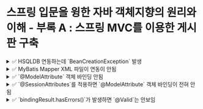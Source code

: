 # 스프링 입문을 윙한 자바 객체지향의 원리와 이해 - 부록 A : 스프링 MVC를 이용한 게시판 구축

<details>

<summary>✅ HSQLDB 연동하는데 `BeanCreationException` 발생</summary>

-> dataSourceScriptDatabaseInitializer bean 생성을 하는데 'schema.sql' 경로에서 schema script를 찾을 수 업어서 오류가 남.

```shell
$ Error creating bean with name 'dataSourceScriptDatabaseInitializer' defined in class path resource [org/springframework/boot/autoconfigure/sql/init/DataSourceInitializationConfiguration.class]: Invocation of init method failed; nested exception is java.lang.IllegalStateException: No schema scripts found at location 'schema.sql'
```

책에서 설명하는 `root-context.xml` 파일의 설정은 다음과 같다.

```xml

<jdbc:embedded-database id="dataSource" type="HSQL">
    <jdbc:script location="classpath:BoardSchema.sql"/>
    <jdbc:script location="classpath:BoardData.sql"/>
</jdbc:embedded-database>
```

위의 xml파일을 `application.properties`로 옮긴 최초 코드는 다음과 같다.

```properties
spring.datasource.embedded-database-connection=hsqldb
spring.sql.init.mode=always
spring.sql.init.schema-locations=schema.sql
spring.sql.init.data-locations=data.sql
```

처음에는 뭐가 다른건지 몰라서 한참 찾다가 다시 오류 메시지를 들여다 보는데 `No schema scripts found at location 'schema.sql`가 눈에 띄어서 다음과 같이 수정했다.

```properties
spring.datasource.embedded-database-connection=hsqldb
spring.sql.init.mode=always
spring.sql.init.schema-locations=classpath:schema.sql
spring.sql.init.data-locations=classpath:data.sql
```

해결되었다..

</details>


<details>

<summary>✅ MyBatis Mapper XML 파일이 연동이 안됨</summary>

-> Mapper XML 파일의 default 위치가 다른 곳으로 설정되어있는 것 같아서 `application.properties`에 `mapper-locations` 경로를 지정함.
```properties
mybatis.mapper-locations=classpath:sqlmap/**/*.xml
```

</details>

<details>

<summary>✅ `@ModelAttribute` 객체 바인딩 안됨</summary>

-> 책 내용을 진행하던 중 다음과 같은 에러가 나왔다.
```shell
$ Neither BindingResult nor plain target object for bean name 'boardVO' available as request attribute
```

이는 `write.jsp`에서 스프링이 제공하는 form tag의 modelAttribute 속성에서 발생한 오류이다.

```html
<form:form modelAttribute="boardVO" method="post">
```

실제로 Controller에서 어떠한 Model도 전달하지 않고 있다.

```java
@GetMapping("/write")
public String write() {
    return "/board/write";
}
```

이를 위해 Model 객체를 추가하고 BoardVO 객체를 전달하는데에서 문제가 발생했다.
무분별한 객체 생성을 제한하기 위해 기본 생서자를 PROTECTED로 설정해서 객체 생성이 불가능하게 된 것이다.

```java
@GetMapping("/write")
public String write(Model model) {
    model.addAttribute("boardVO", new BoardVO());
    return "/board/write";
}
```

```java
@Alias("boardVO")
@Getter
@NoArgsConstructor(access = AccessLevel.PROTECTED)
public class BoardVO {
    private int seq;
    private String title;
    private String content;
    // ...
```

어쩔 수 없는 것이라고 생각하고 @NoArgsConstructor 속성값을 default로 바꾸었더니,
`DataIntegrityViolationException`(데이터 무결성 위반 오류)가 발생했다.

```java
@Alias("boardVO")
@Getter
@NoArgsConstructor
public class BoardVO {
    private int seq;
    private String title;
    private String content;
    // ...
```

```shell
$ Servlet.service() for servlet [dispatcherServlet] in context with path [] threw exception [Request processing failed; nested exception is org.springframework.dao.DataIntegrityViolationException:
```

<details>

<summary>에러 메시지를 자세히 보면 다음과 같다.</summary>

```shell
### Error updating database.  Cause: java.sql.SQLIntegrityConstraintViolationException: integrity constraint violation: NOT NULL check constraint; SYS_CT_10093 table: BOARD column: TITLE
### The error may exist in file [/Users/yhames/spring/oopinspring-mvc/build/resources/main/sqlmap/sqlmap-board.xml]
### The error may involve com.oopinspring.mvc.dao.BoardDao.insert-Inline
### The error occurred while setting parameters
### SQL: INSERT INTO BOARD (title, content, writer, password, regDate, cnt)         VALUES (?, ?, ?, ?, SYSDATE, 0);
### Cause: java.sql.SQLIntegrityConstraintViolationException: integrity constraint violation: NOT NULL check constraint; SYS_CT_10093 table: BOARD column: TITLE; integrity constraint violation: NOT NULL check constraint; SYS_CT_10093 table: BOARD column: TITLE; nested exception is java.sql.SQLIntegrityConstraintViolationException: integrity constraint violation: NOT NULL check constraint; SYS_CT_10093 table: BOARD column: TITLE] with root cause

org.hsqldb.HsqlException: integrity constraint violation: NOT NULL check constraint; SYS_CT_10093 table: BOARD column: TITLE
	at org.hsqldb.error.Error.error(Unknown Source) ~[hsqldb-2.5.2.jar:2.5.2]
	at org.hsqldb.Table.enforceRowConstraints(Unknown Source) ~[hsqldb-2.5.2.jar:2.5.2]
	at org.hsqldb.Table.generateAndCheckData(Unknown Source) ~[hsqldb-2.5.2.jar:2.5.2]
	at org.hsqldb.Table.insertSingleRow(Unknown Source) ~[hsqldb-2.5.2.jar:2.5.2]
	at org.hsqldb.StatementDML.insertSingleRow(Unknown Source) ~[hsqldb-2.5.2.jar:2.5.2]
	at org.hsqldb.StatementInsert.getResult(Unknown Source) ~[hsqldb-2.5.2.jar:2.5.2]
	at org.hsqldb.StatementDMQL.execute(Unknown Source) ~[hsqldb-2.5.2.jar:2.5.2]
	at org.hsqldb.Session.executeCompiledStatement(Unknown Source) ~[hsqldb-2.5.2.jar:2.5.2]
	at org.hsqldb.Session.execute(Unknown Source) ~[hsqldb-2.5.2.jar:2.5.2]
	at org.hsqldb.jdbc.JDBCPreparedStatement.fetchResult(Unknown Source) ~[hsqldb-2.5.2.jar:2.5.2]
	at org.hsqldb.jdbc.JDBCPreparedStatement.execute(Unknown Source) ~[hsqldb-2.5.2.jar:2.5.2]
	at com.zaxxer.hikari.pool.ProxyPreparedStatement.execute(ProxyPreparedStatement.java:44) ~[HikariCP-4.0.3.jar:na]
	at com.zaxxer.hikari.pool.HikariProxyPreparedStatement.execute(HikariProxyPreparedStatement.java) ~[HikariCP-4.0.3.jar:na]
	at org.apache.ibatis.executor.statement.PreparedStatementHandler.update(PreparedStatementHandler.java:47) ~[mybatis-3.5.11.jar:3.5.11]
	at org.apache.ibatis.executor.statement.RoutingStatementHandler.update(RoutingStatementHandler.java:74) ~[mybatis-3.5.11.jar:3.5.11]
	at org.apache.ibatis.executor.SimpleExecutor.doUpdate(SimpleExecutor.java:50) ~[mybatis-3.5.11.jar:3.5.11]
	at org.apache.ibatis.executor.BaseExecutor.update(BaseExecutor.java:117) ~[mybatis-3.5.11.jar:3.5.11]
	at org.apache.ibatis.session.defaults.DefaultSqlSession.update(DefaultSqlSession.java:194) ~[mybatis-3.5.11.jar:3.5.11]
	at org.apache.ibatis.session.defaults.DefaultSqlSession.insert(DefaultSqlSession.java:181) ~[mybatis-3.5.11.jar:3.5.11]
	at java.base/jdk.internal.reflect.NativeMethodAccessorImpl.invoke0(Native Method) ~[na:na]
	at java.base/jdk.internal.reflect.NativeMethodAccessorImpl.invoke(NativeMethodAccessorImpl.java:62) ~[na:na]
	at java.base/jdk.internal.reflect.DelegatingMethodAccessorImpl.invoke(DelegatingMethodAccessorImpl.java:43) ~[na:na]
	at java.base/java.lang.reflect.Method.invoke(Method.java:566) ~[na:na]
	at org.mybatis.spring.SqlSessionTemplate$SqlSessionInterceptor.invoke(SqlSessionTemplate.java:425) ~[mybatis-spring-2.1.0.jar:2.1.0]
	at com.sun.proxy.$Proxy59.insert(Unknown Source) ~[na:na]
	at org.mybatis.spring.SqlSessionTemplate.insert(SqlSessionTemplate.java:272) ~[mybatis-spring-2.1.0.jar:2.1.0]
	at com.oopinspring.mvc.dao.BoardDaoMyBatis.insert(BoardDaoMyBatis.java:38) ~[main/:na]
	at com.oopinspring.mvc.dao.BoardDaoMyBatis$$FastClassBySpringCGLIB$$e40820de.invoke(<generated>) ~[main/:na]
	at org.springframework.cglib.proxy.MethodProxy.invoke(MethodProxy.java:218) ~[spring-core-5.3.27.jar:5.3.27]
	at org.springframework.aop.framework.CglibAopProxy$CglibMethodInvocation.invokeJoinpoint(CglibAopProxy.java:793) ~[spring-aop-5.3.27.jar:5.3.27]
	at org.springframework.aop.framework.ReflectiveMethodInvocation.proceed(ReflectiveMethodInvocation.java:163) ~[spring-aop-5.3.27.jar:5.3.27]
	at org.springframework.aop.framework.CglibAopProxy$CglibMethodInvocation.proceed(CglibAopProxy.java:763) ~[spring-aop-5.3.27.jar:5.3.27]
	at org.springframework.dao.support.PersistenceExceptionTranslationInterceptor.invoke(PersistenceExceptionTranslationInterceptor.java:137) ~[spring-tx-5.3.27.jar:5.3.27]
	at org.springframework.aop.framework.ReflectiveMethodInvocation.proceed(ReflectiveMethodInvocation.java:186) ~[spring-aop-5.3.27.jar:5.3.27]
	at org.springframework.aop.framework.CglibAopProxy$CglibMethodInvocation.proceed(CglibAopProxy.java:763) ~[spring-aop-5.3.27.jar:5.3.27]
	at org.springframework.aop.framework.CglibAopProxy$DynamicAdvisedInterceptor.intercept(CglibAopProxy.java:708) ~[spring-aop-5.3.27.jar:5.3.27]
	at com.oopinspring.mvc.dao.BoardDaoMyBatis$$EnhancerBySpringCGLIB$$1d86e569.insert(<generated>) ~[main/:na]
	at com.oopinspring.mvc.service.BoardServiceImpl.write(BoardServiceImpl.java:33) ~[main/:na]
	at com.oopinspring.mvc.controller.BoardController.write(BoardController.java:50) ~[main/:na]
	at java.base/jdk.internal.reflect.NativeMethodAccessorImpl.invoke0(Native Method) ~[na:na]
	at java.base/jdk.internal.reflect.NativeMethodAccessorImpl.invoke(NativeMethodAccessorImpl.java:62) ~[na:na]
	at java.base/jdk.internal.reflect.DelegatingMethodAccessorImpl.invoke(DelegatingMethodAccessorImpl.java:43) ~[na:na]
	at java.base/java.lang.reflect.Method.invoke(Method.java:566) ~[na:na]
	at org.springframework.web.method.support.InvocableHandlerMethod.doInvoke(InvocableHandlerMethod.java:205) ~[spring-web-5.3.27.jar:5.3.27]
	at org.springframework.web.method.support.InvocableHandlerMethod.invokeForRequest(InvocableHandlerMethod.java:150) ~[spring-web-5.3.27.jar:5.3.27]
	at org.springframework.web.servlet.mvc.method.annotation.ServletInvocableHandlerMethod.invokeAndHandle(ServletInvocableHandlerMethod.java:117) ~[spring-webmvc-5.3.27.jar:5.3.27]
	at org.springframework.web.servlet.mvc.method.annotation.RequestMappingHandlerAdapter.invokeHandlerMethod(RequestMappingHandlerAdapter.java:895) ~[spring-webmvc-5.3.27.jar:5.3.27]
	at org.springframework.web.servlet.mvc.method.annotation.RequestMappingHandlerAdapter.handleInternal(RequestMappingHandlerAdapter.java:808) ~[spring-webmvc-5.3.27.jar:5.3.27]
	at org.springframework.web.servlet.mvc.method.AbstractHandlerMethodAdapter.handle(AbstractHandlerMethodAdapter.java:87) ~[spring-webmvc-5.3.27.jar:5.3.27]
	at org.springframework.web.servlet.DispatcherServlet.doDispatch(DispatcherServlet.java:1072) ~[spring-webmvc-5.3.27.jar:5.3.27]
	at org.springframework.web.servlet.DispatcherServlet.doService(DispatcherServlet.java:965) ~[spring-webmvc-5.3.27.jar:5.3.27]
	at org.springframework.web.servlet.FrameworkServlet.processRequest(FrameworkServlet.java:1006) ~[spring-webmvc-5.3.27.jar:5.3.27]
	at org.springframework.web.servlet.FrameworkServlet.doPost(FrameworkServlet.java:909) ~[spring-webmvc-5.3.27.jar:5.3.27]
	at javax.servlet.http.HttpServlet.service(HttpServlet.java:555) ~[tomcat-embed-core-9.0.75.jar:4.0.FR]
	at org.springframework.web.servlet.FrameworkServlet.service(FrameworkServlet.java:883) ~[spring-webmvc-5.3.27.jar:5.3.27]
	at javax.servlet.http.HttpServlet.service(HttpServlet.java:623) ~[tomcat-embed-core-9.0.75.jar:4.0.FR]
	at org.apache.catalina.core.ApplicationFilterChain.internalDoFilter(ApplicationFilterChain.java:209) ~[tomcat-embed-core-9.0.75.jar:9.0.75]
	at org.apache.catalina.core.ApplicationFilterChain.doFilter(ApplicationFilterChain.java:153) ~[tomcat-embed-core-9.0.75.jar:9.0.75]
	at org.apache.tomcat.websocket.server.WsFilter.doFilter(WsFilter.java:51) ~[tomcat-embed-websocket-9.0.75.jar:9.0.75]
	at org.apache.catalina.core.ApplicationFilterChain.internalDoFilter(ApplicationFilterChain.java:178) ~[tomcat-embed-core-9.0.75.jar:9.0.75]
	at org.apache.catalina.core.ApplicationFilterChain.doFilter(ApplicationFilterChain.java:153) ~[tomcat-embed-core-9.0.75.jar:9.0.75]
	at org.springframework.web.filter.RequestContextFilter.doFilterInternal(RequestContextFilter.java:100) ~[spring-web-5.3.27.jar:5.3.27]
	at org.springframework.web.filter.OncePerRequestFilter.doFilter(OncePerRequestFilter.java:117) ~[spring-web-5.3.27.jar:5.3.27]
	at org.apache.catalina.core.ApplicationFilterChain.internalDoFilter(ApplicationFilterChain.java:178) ~[tomcat-embed-core-9.0.75.jar:9.0.75]
	at org.apache.catalina.core.ApplicationFilterChain.doFilter(ApplicationFilterChain.java:153) ~[tomcat-embed-core-9.0.75.jar:9.0.75]
	at org.springframework.web.filter.FormContentFilter.doFilterInternal(FormContentFilter.java:93) ~[spring-web-5.3.27.jar:5.3.27]
	at org.springframework.web.filter.OncePerRequestFilter.doFilter(OncePerRequestFilter.java:117) ~[spring-web-5.3.27.jar:5.3.27]
	at org.apache.catalina.core.ApplicationFilterChain.internalDoFilter(ApplicationFilterChain.java:178) ~[tomcat-embed-core-9.0.75.jar:9.0.75]
	at org.apache.catalina.core.ApplicationFilterChain.doFilter(ApplicationFilterChain.java:153) ~[tomcat-embed-core-9.0.75.jar:9.0.75]
	at org.springframework.web.filter.CharacterEncodingFilter.doFilterInternal(CharacterEncodingFilter.java:201) ~[spring-web-5.3.27.jar:5.3.27]
	at org.springframework.web.filter.OncePerRequestFilter.doFilter(OncePerRequestFilter.java:117) ~[spring-web-5.3.27.jar:5.3.27]
	at org.apache.catalina.core.ApplicationFilterChain.internalDoFilter(ApplicationFilterChain.java:178) ~[tomcat-embed-core-9.0.75.jar:9.0.75]
	at org.apache.catalina.core.ApplicationFilterChain.doFilter(ApplicationFilterChain.java:153) ~[tomcat-embed-core-9.0.75.jar:9.0.75]
	at org.apache.catalina.core.StandardWrapperValve.invoke(StandardWrapperValve.java:167) ~[tomcat-embed-core-9.0.75.jar:9.0.75]
	at org.apache.catalina.core.StandardContextValve.invoke(StandardContextValve.java:90) ~[tomcat-embed-core-9.0.75.jar:9.0.75]
	at org.apache.catalina.authenticator.AuthenticatorBase.invoke(AuthenticatorBase.java:481) ~[tomcat-embed-core-9.0.75.jar:9.0.75]
	at org.apache.catalina.core.StandardHostValve.invoke(StandardHostValve.java:130) ~[tomcat-embed-core-9.0.75.jar:9.0.75]
	at org.apache.catalina.valves.ErrorReportValve.invoke(ErrorReportValve.java:93) ~[tomcat-embed-core-9.0.75.jar:9.0.75]
	at org.apache.catalina.core.StandardEngineValve.invoke(StandardEngineValve.java:74) ~[tomcat-embed-core-9.0.75.jar:9.0.75]
	at org.apache.catalina.connector.CoyoteAdapter.service(CoyoteAdapter.java:343) ~[tomcat-embed-core-9.0.75.jar:9.0.75]
	at org.apache.coyote.http11.Http11Processor.service(Http11Processor.java:390) ~[tomcat-embed-core-9.0.75.jar:9.0.75]
	at org.apache.coyote.AbstractProcessorLight.process(AbstractProcessorLight.java:63) ~[tomcat-embed-core-9.0.75.jar:9.0.75]
	at org.apache.coyote.AbstractProtocol$ConnectionHandler.process(AbstractProtocol.java:926) ~[tomcat-embed-core-9.0.75.jar:9.0.75]
	at org.apache.tomcat.util.net.NioEndpoint$SocketProcessor.doRun(NioEndpoint.java:1791) ~[tomcat-embed-core-9.0.75.jar:9.0.75]
	at org.apache.tomcat.util.net.SocketProcessorBase.run(SocketProcessorBase.java:52) ~[tomcat-embed-core-9.0.75.jar:9.0.75]
	at org.apache.tomcat.util.threads.ThreadPoolExecutor.runWorker(ThreadPoolExecutor.java:1191) ~[tomcat-embed-core-9.0.75.jar:9.0.75]
	at org.apache.tomcat.util.threads.ThreadPoolExecutor$Worker.run(ThreadPoolExecutor.java:659) ~[tomcat-embed-core-9.0.75.jar:9.0.75]
	at org.apache.tomcat.util.threads.TaskThread$WrappingRunnable.run(TaskThread.java:61) ~[tomcat-embed-core-9.0.75.jar:9.0.75]
	at java.base/java.lang.Thread.run(Thread.java:829) ~[na:na]
```
</details>

요약하자면 TITLE 컬럼에 대하여 널체크를 하지 않아서 무결성 위반되었다는 것이다.
로그를 출력해보면 request parameter는 잘 넘어 오는데,
`@ModelAttribute`에서 `BoardVO` 객체가 바인딩 되지 않고 모두 `null` 값으로 되어있었다.
 
```java
@PostMapping("/write")
public String write(HttpServletRequest req, @ModelAttribute BoardVO boardVO, BindingResult bindingResult) {
    log.info("HttpServletRequest.request : title={}, content={}, writer={}, password={}",
            req.getParameter("title"), req.getParameter("content"),
            req.getParameter("writer"), req.getParameter("password"));
    log.info("@ModelAttribute boardVO : title={}, content={}, writer={}, password={}",
            boardVO.getTitle(), boardVO.getContent(), boardVO.getWriter(), boardVO.getPassword());
```
```shell
$ HttpServletRequest.request : title=123, content=123, writer=123, password=123
$ @ModelAttribute boardVO : seq=0, title=null, content=null, writer=null, password=0
```

로그를 찍어보니 `NoArgsConstructor`가 있는 경우에는 `PartialArgsConstructor`가 아닌
`NoArgsConstructor`가 호출된다는 것을 알 수 있었다.

```java
public BoardVO() {
    log.info("NoArgsConstructor execute");
}

public BoardVO(String title, String content, String writer, int password) {
    log.info("PartialArgsConstructor execute");
    this.title = title;
    this.content = content;
    this.writer = writer;
    this.password = password;
    this.cnt = 0;
}
```

`@ModelAttribute`가 객체를 생성하는 순서는 다음과 같다.
1. 객체 생성 및 초기화
2. 데이터 바인딩
3. Validation

여기서 두번째 단계인 데이터 바인딩은 `getter/setter` 메서드를 사용하여 바인딩을 처리한다.

즉, 요청 파라미터는 정상인데 객체의 필드값이 전부 `null` 혹은 0인 이유는
`BoardVO` 클래스에 `setter` 메서드를 설정하지 않았기 때문이다.  
실제로 `@Setter`를 설정하면 정상적으로 작동한다.

```java
@Alias("boardVO")
@Getter
//@Setter
@NoArgsConstructor
public class BoardVO {
    private int seq;
    private String title;
    private String content;
    // ...
```

정확한 내용을 알기 위해 `@ModelAttribute`가 내부적으로 어떻게 요청 파라미터를 객체에 바인딩하는지 알아봤다.  

`@ModelAttribute`가 객체를 바인딩할 떄 `ModelAttributeMethodProcessor`라는 ArgumentResolver를 사용한다.
`ModelAttributeMethodProcessor` 내부에서는 `createAttribute()`와 `constructAttribute()` 메서드가 호출된다.  

먼저 `createAttribute()`를 살펴보면 `getResolvableConstructor()`를 통해 적절한 생성자를 찾아서
`constructAttribute()`를 통해 객체를 생성한다.

```java
protected Object createAttribute(String attributeName, MethodParameter parameter,
    WebDataBinderFactory binderFactory, NativeWebRequest webRequest) throws Exception {
    
    MethodParameter nestedParameter = parameter.nestedIfOptional();
    Class<?> clazz = nestedParameter.getNestedParameterType();

    Constructor<?> ctor = BeanUtils.getResolvableConstructor(clazz);
    Object attribute = constructAttribute(ctor, attributeName, parameter, binderFactory, webRequest);
    if (parameter != nestedParameter) {
        attribute = Optional.of(attribute);
    }
    return attribute;
}
```

`constructAttribute()`는 파라미터 개수가 0이면 인스턴스를 바로 반환하고
그렇지 않은 경우에는 request parameter를 통해 생성자의 파라미터를 처리한다. 

```java
protected Object constructAttribute(Constructor<?> ctor, String attributeName, MethodParameter parameter,
    WebDataBinderFactory binderFactory, NativeWebRequest webRequest) throws Exception {

    if (ctor.getParameterCount() == 0) {
    // A single default constructor -> clearly a standard JavaBeans arrangement.
    return BeanUtils.instantiateClass(ctor);
    }

    // A single data class constructor -> resolve constructor arguments from request parameters.
    String[] paramNames = BeanUtils.getParameterNames(ctor);
    Class<?>[] paramTypes = ctor.getParameterTypes();
    Object[] args = new Object[paramTypes.length];
    WebDataBinder binder = binderFactory.createBinder(webRequest, null, attributeName);
    String fieldDefaultPrefix = binder.getFieldDefaultPrefix();
    String fieldMarkerPrefix = binder.getFieldMarkerPrefix();
    boolean bindingFailure = false;
    Set<String> failedParams = new HashSet<>(4);
```

`@ModelAttribute`가 어떤 방식으로 생성자를 선택하는지 확인하려면  
적절한 생성자를 찾아주는 `getResolvableConstructor()`를 확인해야한다.

```java
public static <T> Constructor<T> getResolvableConstructor(Class<T> clazz) {
    Constructor<T> ctor = findPrimaryConstructor(clazz);
    if (ctor != null) {
        return ctor;
    }

    Constructor<?>[] ctors = clazz.getConstructors();
    if (ctors.length == 1) {
        // A single public constructor
        return (Constructor<T>) ctors[0];
    }
    else if (ctors.length == 0) {
        // No public constructors -> check non-public
        ctors = clazz.getDeclaredConstructors();
        if (ctors.length == 1) {
            // A single non-public constructor, e.g. from a non-public record type
        return (Constructor<T>) ctors[0];
        }
    }

    // Several constructors -> let's try to take the default constructor
    try {
        return clazz.getDeclaredConstructor();
    }
    catch (NoSuchMethodException ex) {
        // Giving up...
    }
```

현재 생성자는 2개이기 때문에 바로 `try...catch...`문이 실행된다.
바로 위 주석에 의하면 여러 생성자가 있는 경우 **기본 생성자**, 즉 `NoArgsConstructor`가 사용된다.

따라서 `@ModelAttribute`에서 요청 파라미터가 객체에 바인딩되지 않은 이유는
`PartialArgsConstructor`가 아니라 `NoArgsConstructor`가 사용되었고,
`BoardVO` 클래스에 `setter` 메서드가 없기 때문인 것이다.

이에 대한 해결방법으로 3가지를 생각했다.
1. `setter` 메서드를 사용한다.
2. `BoardVO.builder().build()`로 객체를 생성한다.
3. `static factory method`를 구현한다.

여기서 3번째 방법을 선택했는데, 이유는 책을 진행하면서 객체를 또 생성해야할 수도 있기 때문에
미리 정적 팩토리 메서드로 구현해놓으면 편할것같다고 생각했다.  

```java
public static BoardVO newInstance() {
    return new BoardVO();
}
```
```java
@GetMapping("/write")
public String write(Model model) {
    model.addAttribute("boardVO", BoardVO.newInstance());
    return "/board/write";
}
```

추가로 고민해야봐야할 혹은 공부가 필요한 부분은 다음과 같다.
1. 책에서 설명하는 `VO`는 `DTO`를 의미하는데, `DTO`에서 `setter` 메서드를 무조건적으로 지양해야하는지
2. `Entity`와 `DTO`에 대한 명확한 개념정리
3. `Entity`에 `static factory method`를 적용해도 되는지

> 참고자료  
> https://breakcoding.tistory.com/m/404  
> https://hyeon9mak.github.io/model-attribute-without-setter/  
> https://minchul-son.tistory.com/546  
> https://sedangdang.tistory.com/304  

</details>




<details>
<summary>✅ `@SessionAttributes`를 적용하면 `@ModelAttribute` 객체 바인딩이 전혀 안됨</summary>

-> `@SessionAttributes`를 사용하면 수정 기능 뿐만 아니라 등록 기능도 같이 오류가 나타난다는 것을 발견함. 
왜 안될까 하고 로그를 하나씩 찍어봤는데 **객체 바인딩이 전혀 안된다**는 것을 확인함
```java
public String write(HttpServletRequest request, @ModelAttribute @Valid BoardVO boardVO, BindingResult bindingResult) {
    log.info("HttpServletRequest.getParameter.title={}", request.getParameter("title"));
    log.info("HttpServletRequest.getParameter.content={}", request.getParameter("content"));
    log.info("HttpServletRequest.getParameter.writer={}", request.getParameter("writer"));
    log.info("HttpServletRequest.getParameter.password={}", request.getParameter("password"));
    log.info("write().boardVO.getTitle()={}", boardVO.getTitle());
    log.info("write().boardVO.getContent()={}", boardVO.getContent());
    log.info("write().boardVO.getWriter()={}", boardVO.getWriter());
    log.info("write().boardVO.getPassword()={}", boardVO.getPassword());
    // ...
```
```shell
HttpServletRequest.getParameter.title=title
HttpServletRequest.getParameter.content=content
HttpServletRequest.getParameter.writer=writer
HttpServletRequest.getParameter.password=1234
write().boardVO.getTitle()=null
write().boardVO.getContent()=null
write().boardVO.getWriter()=null
write().boardVO.getPassword()=0
```

뭔가 내부적으로 `setter` 혹은 `NoArgConstructor`를 사용할지도 모른다는 생각에
일단 `setter`와 `NoArgConstructor`를 설정함

```java
// ...
@Setter
@NoArgsConstructor
public class BoardVO {

    private int seq;
    // ...
```

그리고 재실행 결과 너무 민망할 정도로 잘됨.  
심지어 객체 바인딩에서 에러가 발생했을 때 나머지 validation이 동작을 하지 않던 문제도 같이 해결되어버림

</details>

<details>
<summary>✅ `bindingResult.hasErrors()`가 발생하면 `@Valid`는 안보임 </summary>

-> 처음에는 그려러니하고 그냥 넘겼는데 위의 `SessionAttributes` 문제에서
정적팩토리메서드 지우고 `setter`와 `NoArgConstructor` 사용하니 문제가 갑자기 해결되어버려서
그 이유를 확인하려고 함.


</details>

